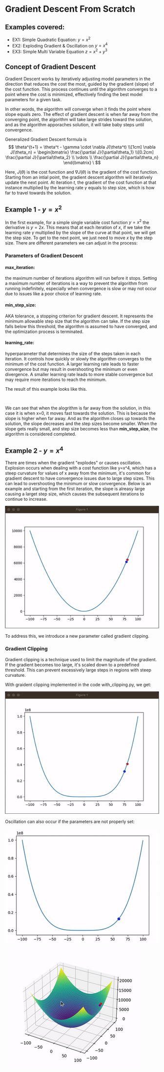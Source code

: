 # Gradient Descent From Scratch

## Examples covered:
- EX1: Simple Quadratic Equation: $y=x^2$
- EX2: Exploding Gradient & Oscillation on $y=x^4$
- EX3: Simple Multi Variable Equation $z = x^2 + y^3$

## Concept of Gradient Descent
Gradient Descent works by iteratively adjusting model parameters in the direction that reduces the cost the most, guided by the gradient (slope) of the cost function. This process continues until the algorithm converges to a point where the cost is minimized, effectively finding the best model parameters for a given task. 

In other words, the algorithm will converge when it finds the point where slope equals zero. The effect of gradient descent is when far away from the converging point, the algorithm will take large strides toward the solution, and as the algorithm apporaches solution, it will take baby steps until convergence.

Generalized Gradient Descent formula is
$$
\theta^{t+1} = \theta^t - \gamma \cdot \nabla J(\theta^t) \\[1cm]
\nabla J(\theta_n) = \begin{bmatrix} \frac{\partial J}{\partial\theta_1} \\[0.2cm] \frac{\partial J}{\partial\theta_2} \\ \vdots \\ \frac{\partial J}{\partial\theta_n} \end{bmatrix} \
$$

Here, $J(\theta)$ is the cost function and $\nabla J(\theta)$ is the gradient of the cost function. Starting from an intial point, the gradient descent algorithm will iteratively update the next point. At iteration $t$, the gradient of the cost function at that instance multiplied by the learning rate $\gamma$ equals to step size, which is how far to travel towards the solution. 

## Example 1 - $y=x^2$
In the first example, for a simple single variable cost function $y=x^2$ the derivative is $y=2x$. This means that at each iteration of $x$, if we take the learning rate $\gamma$ multiplied by the slope of the curve at that point, we will get the step size. To get to the next point, we just need to move $x$ by the step size. There are different parameters we can adjust in the process:

### Parameters of Gradient Descent
#### max_iteration: 
the maximum number of iterations algorithm will run before it stops. Setting a maximum number of iterations is a way to prevent the algorithm from running indefinitely, especially when convergence is slow or may not occur due to issues like a poor choice of learning rate.

#### min_step_size: 
AKA tolerance, a stopping criterion for gradient descent. It represents the minimum allowable step size that the algorithm can take. If the step size falls below this threshold, the algorithm is assumed to have converged, and the optimization process is terminated.

#### learning_rate: 
hyperparameter that determines the size of the steps taken in each iteration. It controls how quickly or slowly the algorithm converges to the minimum of the cost function. A larger learning rate leads to faster convergence but may result in overshooting the minimum or even divergence. A smaller learning rate leads to more stable convergence but may require more iterations to reach the minimum.

The result of this example looks like this. 

![]()

We can see that when the alogrithm is far away from the solution, in this case it is when x=0, it moves fast towards the solution. This is because the slope is higher when far away. And as the algorithm closes up towards the solution, the slope decreases and the step sizes become smaller. When the slope gets really small, and step size becomes less than **min_step_size**, the algorithm is considered completed.

## Example 2 - $y=x^4$
There are times when the gradient "explodes" or causes oscillation. Explosion occurs when dealing with a cost function like y=x^4, which has a steep curvature for values of x away from the minimum, it's common for gradient descent to have convergence issues due to large step sizes. This can lead to overshooting the minimum or slow convergence. Below is an example and starting from the first iteration, the slope is alreasy large causing a larget step size, which causes the subsequent iterations to continue to increase.

![](https://github.com/antwang0604/ML-Practice/blob/main/gradient_descent/content/QuadraticGD.gif)

To address this, we introduce a new parameter called gradient clipping.

### Gradient Clipping
Gradient clipping is a technique used to limit the magnitude of the gradient. If the gradient becomes too large, 
it's scaled down to a predefined threshold. This can prevent excessively large steps in regions with steep curvature.

With graident clipping implemented in the code with_clipping.py, we get:

![](https://github.com/antwang0604/ML-Practice/blob/main/gradient_descent/content/ProperClipping.gif)

Oscillation can also occur if the parameters are not properly set:

![](https://github.com/antwang0604/ML-Practice/blob/main/gradient_descent/content/Oscillation.gif)


![](https://github.com/antwang0604/ML-Practice/blob/main/gradient_descent/content/multivar.gif)
